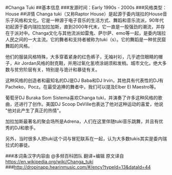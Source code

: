 #Changa Tuki
##基本信息
###发源时间：Early 1990s - 2000s
###风格类型：House
##详情
Changa tuki（又称Raptor
House）是起源于委内瑞拉的House音乐子风格和文化。它是一种源于电子音乐的生活方式、舞蹈和音乐流派，90年代初起源于委内瑞拉加拉加斯，直到2000年代末，它一直是一股强劲的潮流，并存在于派对中。Changa文化与其他流派如雷鬼、萨尔萨、emo等一起，是委内瑞拉人民之间的一大主流。它的舞者和支持者被称为tuki（s）。它的舞蹈是一种贫民窟舞蹈的风格。



他们的服装风格特殊，大多穿着紧身的红色裤子，无袖衬衫，几乎遮住眼睛的帽子，Air
Jordan风格的耐克鞋，并用过氧化氢喷涂胡须和发梢。城市文化，绝大多数与贫穷阶层有关，特别是与诡计和暴徒有关。



这种风格的创造者和最知名的DJ是DJ Baba和DJ Irvin，其他具有代表性的DJ有Pacheko，Pocz。在最受追捧的舞者中，我们可以提及Elber
El Maestro等。



葡萄牙DJ Buraka Som Sistema喜欢Changa tuki，并演奏了许多这种风格的歌曲，还进行了创作。美国DJ Scoop
DeVille也表达了他对这种运动的喜爱，他说 "他对此产生了真正的热情"。



加拉加斯最著名的聚会场所是Adrena，人们在这里伴随tuki音乐跳舞，并且有优秀的DJ和歌手。



另外，当时很多人把tuki这个词与冒犯联系在一起，认为大多数tukis其实是委内瑞拉式的暴徒。

###本词条汉字内容由 @多频百科团队 翻译+编辑
原文译自 https://en.wikipedia.org/wiki/Changa_tuki
###http://dropinapp.hearinmusic.com/#/ency?typeId=13&dataId=44
